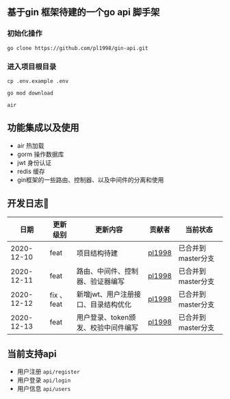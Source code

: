 ## 基于gin 框架待建的一个go api 脚手架

### 初始化操作

```
go clone https://github.com/pl1998/gin-api.git
```

### 进入项目根目录

```
cp .env.example .env

go mod download

air

```
## 功能集成以及使用
  * air 热加载
  * gorm 操作数据库
  * jwt 身份认证
  * redis 缓存
  * gin框架的一些路由、控制器、以及中间件的分离和使用

## 开发日志🎉

| 日期   | 更新级别 | 更新内容      | 贡献者 | 当前状态 |
| ------| -------- | --------- | ---- | ---- |
| 2020-12-10|   feat   | 项目结构待建   | [pl1998](https://github.com/pl1998)  | 已合并到master分支     |
| 2020-12-11|   feat   | 路由、中间件、控制器、验证器编写   | [pl1998](https://github.com/pl1998)  | 已合并到master分支     |
| 2020-12-12|   fix 、feat   | 新增jwt、用户注册接口、目录结构优化   | [pl1998](https://github.com/pl1998)  | 已合并到master分支     |
| 2020-12-13|   feat   | 用户登录、token颁发、校验中间件编写   | [pl1998](https://github.com/pl1998)  | 已合并到master分支     |

## 当前支持api
  * 用户注册 `api/register` 
  * 用户登录 `api/login`    
  * 用户信息 `api/users`    
  
 

